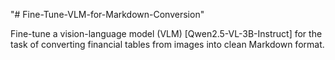 "# Fine-Tune-VLM-for-Markdown-Conversion" 

Fine-tune a vision-language model (VLM) [Qwen2.5-VL-3B-Instruct] for the task of converting financial tables from images into clean Markdown format. 
